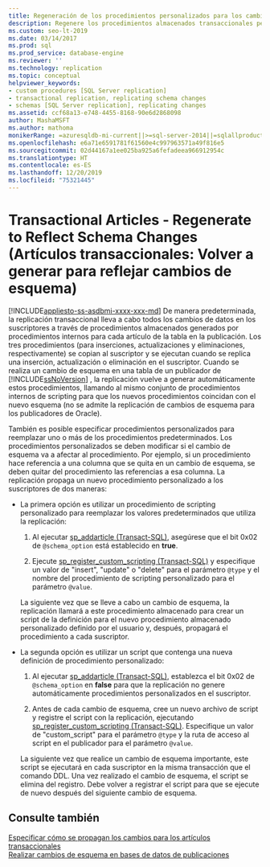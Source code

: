 ```yaml
---
title: Regeneración de los procedimientos personalizados para los cambios de esquema (transaccional)
description: Regenere los procedimientos almacenados transaccionales personalizados para los reflejar cambios de esquema en la replicación transaccional.
ms.custom: seo-lt-2019
ms.date: 03/14/2017
ms.prod: sql
ms.prod_service: database-engine
ms.reviewer: ''
ms.technology: replication
ms.topic: conceptual
helpviewer_keywords:
- custom procedures [SQL Server replication]
- transactional replication, replicating schema changes
- schemas [SQL Server replication], replicating changes
ms.assetid: ccf68a13-e748-4455-8168-90e6d2868098
author: MashaMSFT
ms.author: mathoma
monikerRange: =azuresqldb-mi-current||>=sql-server-2014||=sqlallproducts-allversions
ms.openlocfilehash: e6a71e6591781f61560e4c997963571a49f816e5
ms.sourcegitcommit: 02d44167a1ee025ba925a6fefadeea966912954c
ms.translationtype: HT
ms.contentlocale: es-ES
ms.lasthandoff: 12/20/2019
ms.locfileid: "75321445"
---
```

# <a name="transactional-articles---regenerate-to-reflect-schema-changes"></a>Transactional Articles - Regenerate to Reflect Schema Changes (Artículos transaccionales: Volver a generar para reflejar cambios de esquema)
[!INCLUDE[appliesto-ss-asdbmi-xxxx-xxx-md](../../../includes/appliesto-ss-asdbmi-xxxx-xxx-md.md)]
  De manera predeterminada, la replicación transaccional lleva a cabo todos los cambios de datos en los suscriptores a través de procedimientos almacenados generados por procedimientos internos para cada artículo de la tabla en la publicación. Los tres procedimientos (para inserciones, actualizaciones y eliminaciones, respectivamente) se copian al suscriptor y se ejecutan cuando se replica una inserción, actualización o eliminación en el suscriptor. Cuando se realiza un cambio de esquema en una tabla de un publicador de [!INCLUDE[ssNoVersion](../../../includes/ssnoversion-md.md)] , la replicación vuelve a generar automáticamente estos procedimientos, llamando al mismo conjunto de procedimientos internos de scripting para que los nuevos procedimientos coincidan con el nuevo esquema (no se admite la replicación de cambios de esquema para los publicadores de Oracle).  
  
 También es posible especificar procedimientos personalizados para reemplazar uno o más de los procedimientos predeterminados. Los procedimientos personalizados se deben modificar si el cambio de esquema va a afectar al procedimiento. Por ejemplo, si un procedimiento hace referencia a una columna que se quita en un cambio de esquema, se deben quitar del procedimiento las referencias a esa columna. La replicación propaga un nuevo procedimiento personalizado a los suscriptores de dos maneras:  
  
-   La primera opción es utilizar un procedimiento de scripting personalizado para reemplazar los valores predeterminados que utiliza la replicación:  
  
    1.  Al ejecutar [sp_addarticle &#40;Transact-SQL&#41;](../../../relational-databases/system-stored-procedures/sp-addarticle-transact-sql.md), asegúrese que el bit 0x02 de `@schema_option` está establecido en **true**.  
  
    2.  Ejecute [sp_register_custom_scripting &#40;Transact-SQL&#41;](../../../relational-databases/system-stored-procedures/sp-register-custom-scripting-transact-sql.md) y especifique un valor de "insert", "update" o "delete" para el parámetro `@type` y el nombre del procedimiento de scripting personalizado para el parámetro `@value`.  
  
     La siguiente vez que se lleve a cabo un cambio de esquema, la replicación llamará a este procedimiento almacenado para crear un script de la definición para el nuevo procedimiento almacenado personalizado definido por el usuario y, después, propagará el procedimiento a cada suscriptor.  
  
-   La segunda opción es utilizar un script que contenga una nueva definición de procedimiento personalizado:  
  
    1.  Al ejecutar [sp_addarticle &#40;Transact-SQL&#41;](../../../relational-databases/system-stored-procedures/sp-addarticle-transact-sql.md), establezca el bit 0x02 de `@schema_option` en **false** para que la replicación no genere automáticamente procedimientos personalizados en el suscriptor.  
  
    2.  Antes de cada cambio de esquema, cree un nuevo archivo de script y registre el script con la replicación, ejecutando [sp_register_custom_scripting &#40;Transact-SQL&#41;](../../../relational-databases/system-stored-procedures/sp-register-custom-scripting-transact-sql.md). Especifique un valor de "custom_script" para el parámetro `@type` y la ruta de acceso al script en el publicador para el parámetro `@value`.  
  
     La siguiente vez que realice un cambio de esquema importante, este script se ejecutará en cada suscriptor en la misma transacción que el comando DDL. Una vez realizado el cambio de esquema, el script se elimina del registro. Debe volver a registrar el script para que se ejecute de nuevo después del siguiente cambio de esquema.  
  
## <a name="see-also"></a>Consulte también  
 [Especificar cómo se propagan los cambios para los artículos transaccionales](../../../relational-databases/replication/transactional/transactional-articles-specify-how-changes-are-propagated.md)   
 [Realizar cambios de esquema en bases de datos de publicaciones](../../../relational-databases/replication/publish/make-schema-changes-on-publication-databases.md)  
  
  
